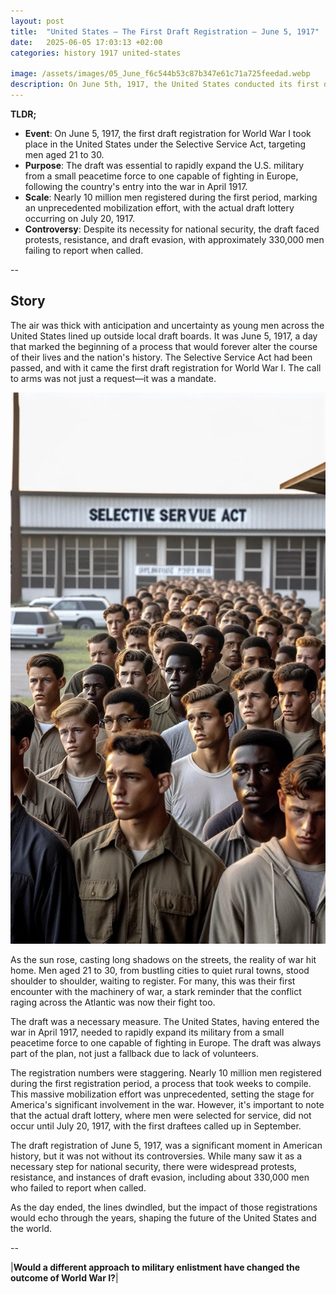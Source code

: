 ```yaml
---
layout: post
title:  "United States – The First Draft Registration – June 5, 1917"
date:   2025-06-05 17:03:13 +02:00
categories: history 1917 united-states

image: /assets/images/05_June_f6c544b53c87b347e61c71a725feedad.webp
description: On June 5th, 1917, the United States conducted its first draft registration for World War I. This was part of the Selective Service Act of 1917, which required all men aged 21 to 30 to register for military service.
---
```


**TLDR;**
- **Event**: On June 5, 1917, the first draft registration for World War I took place in the United States under the Selective Service Act, targeting men aged 21 to 30.
- **Purpose**: The draft was essential to rapidly expand the U.S. military from a small peacetime force to one capable of fighting in Europe, following the country's entry into the war in April 1917.
- **Scale**: Nearly 10 million men registered during the first period, marking an unprecedented mobilization effort, with the actual draft lottery occurring on July 20, 1917.
- **Controversy**: Despite its necessity for national security, the draft faced protests, resistance, and draft evasion, with approximately 330,000 men failing to report when called.

--


## Story
The air was thick with anticipation and uncertainty as young men across the United States lined up outside local draft boards. It was June 5, 1917, a day that marked the beginning of a process that would forever alter the course of their lives and the nation's history. The Selective Service Act had been passed, and with it came the first draft registration for World War I. The call to arms was not just a request—it was a mandate.

![Image](/assets/images/05_June_f6c544b53c87b347e61c71a725feedad.webp)

As the sun rose, casting long shadows on the streets, the reality of war hit home. Men aged 21 to 30, from bustling cities to quiet rural towns, stood shoulder to shoulder, waiting to register. For many, this was their first encounter with the machinery of war, a stark reminder that the conflict raging across the Atlantic was now their fight too.

The draft was a necessary measure. The United States, having entered the war in April 1917, needed to rapidly expand its military from a small peacetime force to one capable of fighting in Europe. The draft was always part of the plan, not just a fallback due to lack of volunteers.

The registration numbers were staggering. Nearly 10 million men registered during the first registration period, a process that took weeks to compile. This massive mobilization effort was unprecedented, setting the stage for America's significant involvement in the war. However, it's important to note that the actual draft lottery, where men were selected for service, did not occur until July 20, 1917, with the first draftees called up in September.

The draft registration of June 5, 1917, was a significant moment in American history, but it was not without its controversies. While many saw it as a necessary step for national security, there were widespread protests, resistance, and instances of draft evasion, including about 330,000 men who failed to report when called.

As the day ended, the lines dwindled, but the impact of those registrations would echo through the years, shaping the future of the United States and the world.


--

|**Would a different approach to military enlistment have changed the outcome of World War I?**|

